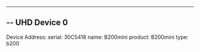 --------------------------------------------------
-- UHD Device 0
--------------------------------------------------
Device Address:
    serial: 30C5418
    name: B200mini
    product: B200mini
    type: b200

